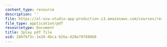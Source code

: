 ```yaml
---
content_type: resource
description: ''
file: https://ol-ocw-studio-app-production.s3.amazonaws.com/courses/res-15-003-shaping-the-future-of-work-15-662x-spring-2016/286fbf3c1e264bca926ad20e79f889b0_l-bSkqJ6ytE.pdf
file_type: application/pdf
resourcetype: Document
title: 3play pdf file
uid: 286fbf3c-1e26-4bca-926a-d20e79f889b0
---
```

